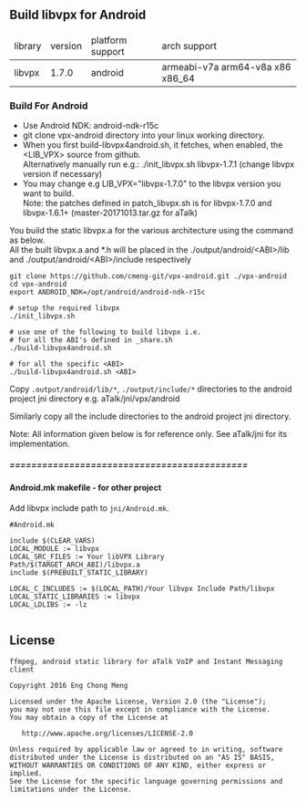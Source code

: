 ## Build libvpx for Android
####
<table>
<thead>
<tr><td>library</td><td>version</td><td>platform support</td><td>arch support</td></tr>
</thead>
<tr><td>libvpx</td><td>1.7.0</td><td>android</td><td>armeabi-v7a arm64-v8a x86 x86_64</td></tr>
</table>

### Build For Android
- Use Android NDK: android-ndk-r15c
- git clone vpx-android directory into your linux working directory.
- When you first build-libvpx4android.sh, it fetches, when enabled, the \<LIB_VPX> source from github.<br>
  Alternatively manually run e.g.: ./init_libvpx.sh libvpx-1.7.1 (change libvpx version if necessary)
- You may change e.g LIB_VPX="libvpx-1.7.0" to the libvpx version you want to build. <br>
  Note: the patches defined in patch_libvpx.sh is for libvpx-1.7.0 and libvpx-1.6.1+ (master-20171013.tar.gz for aTalk)
  
You build the static libvpx.a for the various architecture using the command as below.<br/>
All the built libvpx.a and *.h will be placed in the ./output/android/\<ABI>/lib and ./output/android/\<ABI>/include respectively

```
git clone https://github.com/cmeng-git/vpx-android.git ./vpx-android
cd vpx-android
export ANDROID_NDK=/opt/android/android-ndk-r15c

# setup the required libvpx
./init_libvpx.sh

# use one of the following to build libvpx i.e.
# for all the ABI's defined in _share.sh
./build-libvpx4android.sh

# for all the specific <ABI>
./build-libvpx4android.sh <ABI> 
```

Copy `.output/android/lib/*`, `./output/include/*` directories to the android project
jni directory e.g. aTalk/jni/vpx/android

Similarly copy all the include directories to the android project jni directory.

Note: All information given below is for reference only. See aTalk/jni for its implementation.

##### ============================================
#### Android.mk makefile - for other project
Add libvpx include path to `jni/Android.mk`. 

```
#Android.mk

include $(CLEAR_VARS)
LOCAL_MODULE := libvpx
LOCAL_SRC_FILES := Your libVPX Library Path/$(TARGET_ARCH_ABI)/libvpx.a
include $(PREBUILT_STATIC_LIBRARY)

LOCAL_C_INCLUDES := $(LOCAL_PATH)/Your libvpx Include Path/libvpx
LOCAL_STATIC_LIBRARIES := libvpx
LOCAL_LDLIBS := -lz
	
```

License
-------

    ffmpeg, android static library for aTalk VoIP and Instant Messaging client
    
    Copyright 2016 Eng Chong Meng
        
    Licensed under the Apache License, Version 2.0 (the "License");
    you may not use this file except in compliance with the License.
    You may obtain a copy of the License at
    
       http://www.apache.org/licenses/LICENSE-2.0
    
    Unless required by applicable law or agreed to in writing, software
    distributed under the License is distributed on an "AS IS" BASIS,
    WITHOUT WARRANTIES OR CONDITIONS OF ANY KIND, either express or implied.
    See the License for the specific language governing permissions and
    limitations under the License.




